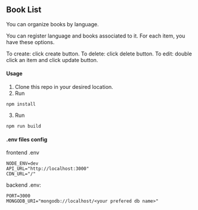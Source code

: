 ## Book List
You can organize books by language.

You can register language and books associated to it.
For each item, you have these options.

To create: click create button.
To delete: click delete button.
To edit: double click an item and click update button.
#### Usage
1. Clone this repo in your desired location.
2. Run
```
npm install

```
3. Run
```
npm run build
```
#### .env files config
frontend .env
```
NODE_ENV=dev
API_URL="http://localhost:3000"
CDN_URL="/"
```
backend .env:
```
PORT=3000
MONGODB_URI="mongodb://localhost/<your prefered db name>"
```
